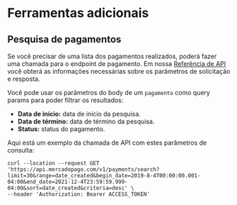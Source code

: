 # Ferramentas adicionais

## Pesquisa de pagamentos

Se você precisar de uma lista dos pagamentos realizados, poderá fazer uma chamada para o endpoint de pagamento. Em nossa [Referência de API](https://www.mercadopago[FAKER][URL][DOMAIN]/developers/pt/reference/payments/_payments_search/get) você obterá as informações necessárias sobre os parâmetros de solicitação e resposta.

Você pode usar os parâmetros do body de um `pagamento` como query params para poder filtrar os resultados:

* **Data de início:** data de início da pesquisa.
* **Data de término:** data de término da pesquisa.
* **Status:** status do pagamento.

Aqui está um exemplo da chamada de API com estes parâmetros de consulta:

```curl
curl --location --request GET 'https://api.mercadopago.com/v1/payments/search?limit=30&range=date_created&begin_date=2019-8-4T00:00:00.001-04:00&end_date=2021-12-4T23:59:59.999-04:00&sort=date_created&criteria=desc' \
--header 'Authorization: Bearer ACCESS_TOKEN'
```
